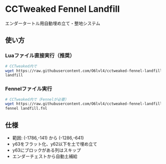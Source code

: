 # CCTweaked Fennel Landfill

エンダータートル用自動埋め立て・整地システム

## 使い方

### Luaファイル直接実行（推奨）
```bash
# CCTweaked内で
wget https://raw.githubusercontent.com/O6lvl4/cctweaked-fennel-landfill/main/landfill.lua
landfill
```

### Fennelファイル実行
```bash
# CCTweaked内で（Fennelが必要）
wget https://raw.githubusercontent.com/O6lvl4/cctweaked-fennel-landfill/main/landfill.fnl
fennel landfill.fnl
```

## 仕様

- 範囲: (-1786,-141) から (-1286,-641)
- y63をフラット化、y62以下を土で埋め立て
- y63にブロックがある列はスキップ
- エンダーチェストから自動土補給